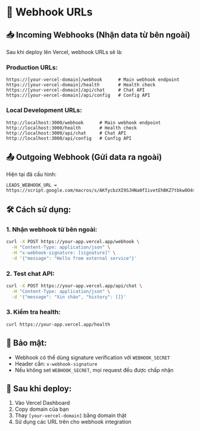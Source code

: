 # 🔗 Webhook URLs

## 📥 Incoming Webhooks (Nhận data từ bên ngoài)

Sau khi deploy lên Vercel, webhook URLs sẽ là:

### Production URLs:
```
https://[your-vercel-domain]/webhook      # Main webhook endpoint
https://[your-vercel-domain]/health       # Health check
https://[your-vercel-domain]/api/chat     # Chat API
https://[your-vercel-domain]/api/config   # Config API
```

### Local Development URLs:
```
http://localhost:3000/webhook      # Main webhook endpoint
http://localhost:3000/health       # Health check
http://localhost:3000/api/chat     # Chat API
http://localhost:3000/api/config   # Config API
```

## 📤 Outgoing Webhook (Gửi data ra ngoài)

Hiện tại đã cấu hình:
```
LEADS_WEBHOOK_URL = https://script.google.com/macros/s/AKfycbzXI9SJHNa0fIivetEhBKZ7tbkwOO4s1sIFJXZu3JWz_1AuxRpUBUtOiLZTZTnDefq0xg/exec
```

## 🛠️ Cách sử dụng:

### 1. Nhận webhook từ bên ngoài:
```bash
curl -X POST https://your-app.vercel.app/webhook \
  -H "Content-Type: application/json" \
  -H "x-webhook-signature: [signature]" \
  -d '{"message": "Hello from external service"}'
```

### 2. Test chat API:
```bash
curl -X POST https://your-app.vercel.app/api/chat \
  -H "Content-Type: application/json" \
  -d '{"message": "Xin chào", "history": []}'
```

### 3. Kiểm tra health:
```bash
curl https://your-app.vercel.app/health
```

## 🔐 Bảo mật:

- Webhook có thể dùng signature verification với `WEBHOOK_SECRET`
- Header cần: `x-webhook-signature`
- Nếu không set `WEBHOOK_SECRET`, mọi request đều được chấp nhận

## 🚀 Sau khi deploy:

1. Vào Vercel Dashboard
2. Copy domain của bạn
3. Thay `[your-vercel-domain]` bằng domain thật
4. Sử dụng các URL trên cho webhook integration
